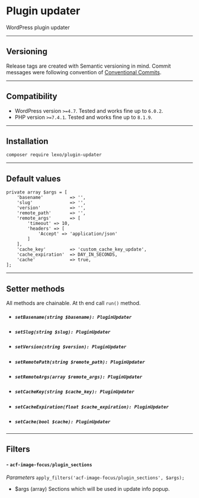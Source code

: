 # Plugin updater

WordPress plugin updater

---
## Versioning
Release tags are created with Semantic versioning in mind. Commit messages were following convention of [Conventional Commits](https://www.conventionalcommits.org/).

---
## Compatibility
- WordPress version `>=4.7`. Tested and works fine up to `6.0.2`.
- PHP version `>=7.4.1`. Tested and works fine up to `8.1.9`.

---
## Installation

`composer require lexo/plugin-updater`

---

## Default values

```
private array $args = [
    'basename'          => '',
    'slug'              => '',
    'version'           => '',
    'remote_path'       => '',
    'remote_args'       => [
        'timeout' => 10,
        'headers' => [
            'Accept' => 'application/json'
        ]
    ],
    'cache_key'         => 'custom_cache_key_update',
    'cache_expiration'  => DAY_IN_SECONDS,
    'cache'             => true,
];
```
---

## Setter methods

All methods are chainable. At th end call `run()` method.

- ##### `setBasename(string $basename): PluginUpdater`
- ##### `setSlug(string $slug): PluginUpdater`
- ##### `setVersion(string $version): PluginUpdater`
- ##### `setRemotePath(string $remote_path): PluginUpdater`
- ##### `setRemoteArgs(array $remote_args): PluginUpdater`
- ##### `setCacheKey(string $cache_key): PluginUpdater`
- ##### `setCacheExpiration(float $cache_expiration): PluginUpdater`
- ##### `setCache(bool $cache): PluginUpdater`

---
## Filters

#### - `acf-image-focus/plugin_sections`
*Parameters*
`apply_filters('acf-image-focus/plugin_sections', $args);`
- $args (array) Sections which will be used in update info popup.
